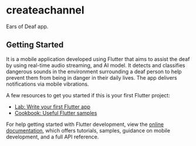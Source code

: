 # createachannel

Ears of Deaf app.

## Getting Started

It is a mobile application developed using Flutter that aims to assist the deaf by using real-time audio streaming, and AI model.
It detects and classifies dangerous sounds in the environment surrounding a deaf person to help prevent them from being in danger in their daily lives. The app delivers notifications via mobile vibrations.

A few resources to get you started if this is your first Flutter project:

- [Lab: Write your first Flutter app](https://docs.flutter.dev/get-started/codelab)
- [Cookbook: Useful Flutter samples](https://docs.flutter.dev/cookbook)

For help getting started with Flutter development, view the
[online documentation](https://docs.flutter.dev/), which offers tutorials,
samples, guidance on mobile development, and a full API reference.
